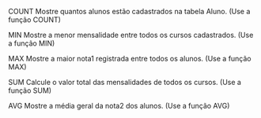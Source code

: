 COUNT
Mostre quantos alunos estão cadastrados na tabela Aluno.
(Use a função COUNT)

MIN
Mostre a menor mensalidade entre todos os cursos cadastrados.
(Use a função MIN)

MAX
Mostre a maior nota1 registrada entre todos os alunos.
(Use a função MAX)

SUM
Calcule o valor total das mensalidades de todos os cursos.
(Use a função SUM)

AVG
Mostre a média geral da nota2 dos alunos.
(Use a função AVG)